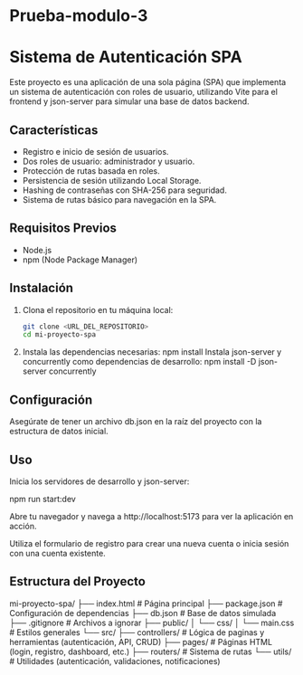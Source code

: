 # Prueba-modulo-3
# Sistema de Autenticación SPA

Este proyecto es una aplicación de una sola página (SPA) que implementa un sistema de autenticación con roles de usuario, utilizando Vite para el frontend y json-server para simular una base de datos backend.

## Características

- Registro e inicio de sesión de usuarios.
- Dos roles de usuario: administrador y usuario.
- Protección de rutas basada en roles.
- Persistencia de sesión utilizando Local Storage.
- Hashing de contraseñas con SHA-256 para seguridad.
- Sistema de rutas básico para navegación en la SPA.

## Requisitos Previos

- Node.js
- npm (Node Package Manager)

## Instalación

1. Clona el repositorio en tu máquina local:

   ```bash
   git clone <URL_DEL_REPOSITORIO>
   cd mi-proyecto-spa
   
2. Instala las dependencias necesarias:
    npm install
Instala json-server y concurrently como dependencias de desarrollo:
    npm install -D json-server concurrently

## Configuración

Asegúrate de tener un archivo db.json en la raíz del proyecto con la estructura de datos inicial.

## Uso

Inicia los servidores de desarrollo y json-server:

  npm run start\:dev

Abre tu navegador y navega a http://localhost:5173 para ver la aplicación en acción.

Utiliza el formulario de registro para crear una nueva cuenta o inicia sesión con una cuenta existente.

## Estructura del Proyecto

mi-proyecto-spa/
├── index.html                    # Página principal
├── package.json                  # Configuración de dependencias
├── db.json                       # Base de datos simulada
├── .gitignore                    # Archivos a ignorar
├── public/
│   └── css/
│       └── main.css             # Estilos generales
└── src/
    ├── controllers/             # Lógica de paginas y herramientas (autenticación, API, CRUD)
    ├── pages/                   # Páginas HTML (login, registro, dashboard, etc.)
    ├── routers/                 # Sistema de rutas
    └── utils/                   # Utilidades (autenticación, validaciones, notificaciones)


